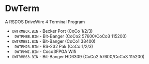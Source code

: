 # DwTerm
A RSDOS DriveWire 4 Terminal Program

* `DWTRMBCK.BIN` - Becker Port (CoCo 1/2/3)
* &nbsp;&nbsp;`DWTRMBB.BIN` - Bit-Banger  (CoCo2 57600/CoCo3 115200)
* `DWTRMBB1.BIN` - Bit-Banger  (CoCo1 38400)
* &nbsp;&nbsp;`DWTRM23.BIN` - RS-232 Pak  (CoCo 1/2/3)
* &nbsp;&nbsp;`DWTRMWI.BIN` - Coco3FPGA Wifi
* `DWTRMB63.BIN` - Bit-Banger HD6309 (CoCo2 57600/CoCo3 115200)
